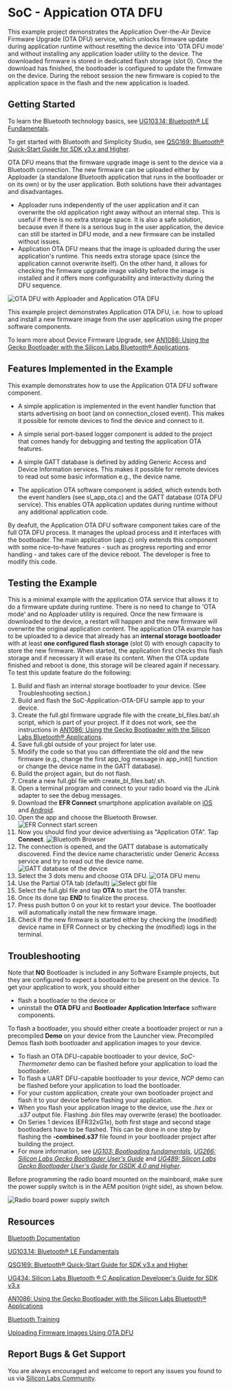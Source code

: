 # SoC - Appication OTA DFU

 This example project demonstrates the Application Over-the-Air Device Firmware Upgrade (OTA DFU) service, which unlocks firmware update during application runtime without resetting the device into 'OTA DFU mode' and without installing any application loader utility to the device. The downloaded firmware is stored in dedicated flash storage (slot 0). Once the download has finished, the bootloader is configured to update the firmware on the device. During the reboot session the new firmware is copied to the application space in the flash and the new application is loaded.


## Getting Started

To learn the Bluetooth technology basics, see [UG103.14: Bluetooth® LE Fundamentals](https://www.silabs.com/documents/public/user-guides/ug103-14-fundamentals-ble.pdf).

To get started with Bluetooth and Simplicity Studio, see [QSG169: Bluetooth® Quick-Start Guide for SDK v3.x and Higher](https://www.silabs.com/documents/public/quick-start-guides/qsg169-bluetooth-sdk-v3x-quick-start-guide.pdf).

OTA DFU means that the firmware upgrade image is sent to the device via a Bluetooth connection. The new firmware can be uploaded either by Apploader (a standalone Bluetooth application that runs in the bootloader or on its own) or by the user application. Both solutions have their advantages and disadvantages.
* Apploader runs independently of the user application and it can overwrite the old application right away without an internal step. This is useful if there is no extra storage space. It is also a safe solution, because even if there is a serious bug in the user application, the device can still be started in DFU mode, and a new firmware can be installed without issues.
* Application OTA DFU means that the image is uploaded during the user application's runtime. This needs extra storage space (since the application cannot overwrite itself). On the other hand, it allows for checking the firmware upgrade image validity before the image is installed and it offers more configurability and interactivity during the DFU sequence.

![OTA DFU with Apploader and Application OTA DFU](readme_img1.png)

This example project demonstrates Application OTA DFU, i.e. how to upload and install a new firmware image from the user application using the proper software components.

To learn more about Device Firmware Upgrade, see [AN1086: Using the Gecko Bootloader with the Silicon Labs Bluetooth® Applications](https://www.silabs.com/documents/public/application-notes/an1086-gecko-bootloader-bluetooth.pdf).


## Features Implemented in the Example

This example demonstrates how to use the Application OTA DFU software component.

* A simple application is implemented in the event handler function that starts advertising on boot (and on connection_closed event). This makes it possible for remote devices to find the device and connect to it.

* A simple serial port-based logger component is added to the project that comes handy for debugging and testing the application OTA features.

* A simple GATT database is defined by adding Generic Access and Device Information services. This makes it possible for remote devices to read out some basic information e.g., the device name.

* The application OTA software component is added, which extends both the event handlers (see sl_app_ota.c) and the GATT database (OTA DFU service). This enables OTA application updates during runtime without any additional application code.

By deafult, the Application OTA DFU software component takes care of the full OTA DFU process. It manages the upload process and it interfaces with the bootloader. The main application (app.c) only extends this component with some nice-to-have features - such as progress reporting and error handling - and takes care of the device reboot. The developer is free to modify this code.


## Testing the Example

This is a minimal example with the application OTA service that allows it to do a firmware update during runtime. There is no need to change to 'OTA mode' and no Apploader utility is required. Once the new firmware is downloaded to the device, a restart will happen and the new firmware will overwrite the original application content. The application OTA example has to be uploaded to a device that already has an **internal storage bootloader** with at least **one configured flash storage** (slot 0) with enough capacity to store the new firmware. When started, the application first checks this flash storage and if necessary it will erase its content. When the OTA update finished and reboot is done, this storage will be cleared again if necessary. To test this update feature do the following:

1. Build and flash an internal storage bootloader to your device. (See Troubleshooting section.)
2. Build and flash the SoC-Application-OTA-DFU sample app to your device.
3. Create the full.gbl firmware upgrade file with the create_bl_files.bat/.sh script, which is part of your project. If it does not work, see the instructions in [AN1086: Using the Gecko Bootloader with the Silicon Labs Bluetooth® Applications](https://www.silabs.com/documents/public/application-notes/an1086-gecko-bootloader-bluetooth.pdf).
4. Save full.gbl outside of your project for later use.
5. Modify the code so that you can differentiate the old and the new firmware (e.g., change the first app_log message in app_init() function or change the device name in the GATT database). 
6. Build the project again, but do not flash.
7. Create a new full.gbl file with create_bl_files.bat/.sh.
8. Open a terminal program and connect to your radio board via the JLink adapter to see the debug messages.
9. Download the **EFR Connect** smartphone application available on [iOS](https://apps.apple.com/us/app/efr-connect/id1030932759) and [Android](https://play.google.com/store/apps/details?id=com.siliconlabs.bledemo).
10. Open the app and choose the Bluetooth Browser.
   ![EFR Connect start screen](readme_img2.png)
11. Now you should find your device advertising as "Application OTA". Tap **Connect**.
   ![Bluetooth Browser](readme_img3.png)
12. The connection is opened, and the GATT database is automatically discovered. Find the device name characteristic under Generic Access service and try to read out the device name.
   ![GATT database of the device](readme_img4.png)
13. Select the 3 dots menu and choose OTA DFU.
   ![OTA DFU menu](readme_img5.png)
14. Use the Partial OTA tab (default)
   ![Select gbl file](readme_img6.png)
15. Select the full.gbl file and tap **OTA** to start the OTA transfer.
16. Once its done tap **END** to finalize the process.
17. Press push button 0 on your kit to restart your device. The bootloader will automatically install the new firmware image.
18. Check if the new firmware is started either by checking the (modified) device name in EFR Connect or by checking the (modified) logs in the terminal.


## Troubleshooting

Note that __NO__ Bootloader is included in any Software Example projects, but they are configured to expect a bootloader to be present on the device. To get your application to work, you should either
- flash a bootloader to the device or
- uninstall the **OTA DFU** and **Bootloader Application Interface** software components.

To flash a bootloader, you should either create a bootloader project or run a precompiled **Demo** on your device from the Launcher view. Precompiled Demos flash both bootloader and application images to your device.

- To flash an OTA DFU-capable bootloader to your device, *SoC-Thermometer* demo can be flashed before your application to load the bootloader.
- To flash a UART DFU-capable bootloader to your device, *NCP* demo can be flashed before your application to load the bootloader.
- For your custom application, create your own bootloader project and flash it to your device before flashing your application.
- When you flash your application image to the device, use the *.hex* or *.s37* output file. Flashing *.bin* files may overwrite (erase) the bootloader.
- On Series 1 devices (EFR32xG1x), both first stage and second stage bootloaders have to be flashed. This can be done in one step by flashing the **-combined.s37** file found in your bootloader project after building the project.
- For more information, see *[UG103: Bootloading fundamentals](https://www.silabs.com/documents/public/user-guides/ug103-06-fundamentals-bootloading.pdf)*, *[UG266: Silicon Labs Gecko Bootloader User's Guide](https://www.silabs.com/documents/public/user-guides/ug266-gecko-bootloader-user-guide.pdf)* and *[UG489: Silicon Labs Gecko Bootloader User's Guide for GSDK 4.0 and Higher](https://www.silabs.com/documents/public/user-guides/ug489-gecko-bootloader-user-guide-gsdk-4.pdf)*.

Before programming the radio board mounted on the mainboard, make sure the power supply switch is in the AEM position (right side), as shown below.

![Radio board power supply switch](readme_img0.png)



## Resources

[Bluetooth Documentation](https://docs.silabs.com/bluetooth/latest/)

[UG103.14: Bluetooth® LE Fundamentals](https://www.silabs.com/documents/public/user-guides/ug103-14-fundamentals-ble.pdf)

[QSG169: Bluetooth® Quick-Start Guide for SDK v3.x and Higher](https://www.silabs.com/documents/public/quick-start-guides/qsg169-bluetooth-sdk-v3x-quick-start-guide.pdf)

[UG434: Silicon Labs Bluetooth ® C Application Developer's Guide for SDK v3.x](https://www.silabs.com/documents/public/user-guides/ug434-bluetooth-c-soc-dev-guide-sdk-v3x.pdf)

[AN1086: Using the Gecko Bootloader with the Silicon Labs Bluetooth® Applications](https://www.silabs.com/documents/public/application-notes/an1086-gecko-bootloader-bluetooth.pdf)

[Bluetooth Training](https://www.silabs.com/support/training/bluetooth)

[Uploading Firmware Images Using OTA DFU](https://docs.silabs.com/bluetooth/latest/general/firmware-upgrade/uploading-firmware-images-using-ota-dfu)



## Report Bugs & Get Support

You are always encouraged and welcome to report any issues you found to us via [Silicon Labs Community](https://www.silabs.com/community).